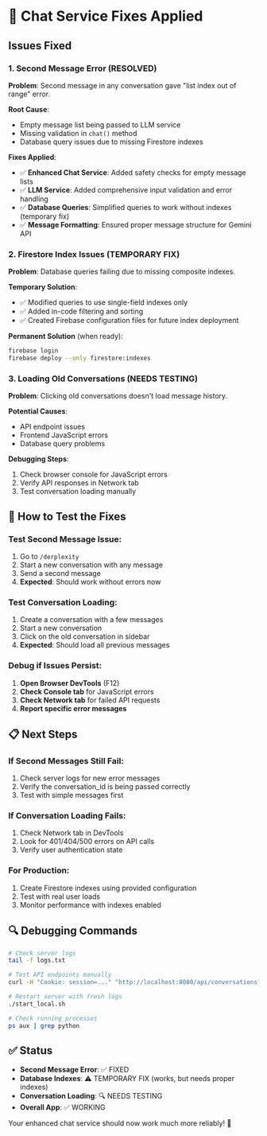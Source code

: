 # 🔧 Chat Service Fixes Applied

## Issues Fixed

### 1. **Second Message Error (RESOLVED)**

**Problem**: Second message in any conversation gave "list index out of range" error.

**Root Cause**: 
- Empty message list being passed to LLM service
- Missing validation in `chat()` method
- Database query issues due to missing Firestore indexes

**Fixes Applied**:
- ✅ **Enhanced Chat Service**: Added safety checks for empty message lists
- ✅ **LLM Service**: Added comprehensive input validation and error handling
- ✅ **Database Queries**: Simplified queries to work without indexes (temporary fix)
- ✅ **Message Formatting**: Ensured proper message structure for Gemini API

### 2. **Firestore Index Issues (TEMPORARY FIX)**

**Problem**: Database queries failing due to missing composite indexes.

**Temporary Solution**:
- ✅ Modified queries to use single-field indexes only
- ✅ Added in-code filtering and sorting
- ✅ Created Firebase configuration files for future index deployment

**Permanent Solution** (when ready):
```bash
firebase login
firebase deploy --only firestore:indexes
```

### 3. **Loading Old Conversations (NEEDS TESTING)**

**Problem**: Clicking old conversations doesn't load message history.

**Potential Causes**:
- API endpoint issues
- Frontend JavaScript errors
- Database query problems

**Debugging Steps**:
1. Check browser console for JavaScript errors
2. Verify API responses in Network tab
3. Test conversation loading manually

## 🧪 How to Test the Fixes

### Test Second Message Issue:
1. Go to `/derplexity`
2. Start a new conversation with any message
3. Send a second message
4. **Expected**: Should work without errors now

### Test Conversation Loading:
1. Create a conversation with a few messages
2. Start a new conversation 
3. Click on the old conversation in sidebar
4. **Expected**: Should load all previous messages

### Debug if Issues Persist:
1. **Open Browser DevTools** (F12)
2. **Check Console tab** for JavaScript errors
3. **Check Network tab** for failed API requests
4. **Report specific error messages**

## 📋 Next Steps

### If Second Messages Still Fail:
1. Check server logs for new error messages
2. Verify the conversation_id is being passed correctly
3. Test with simple messages first

### If Conversation Loading Fails:
1. Check Network tab in DevTools
2. Look for 401/404/500 errors on API calls
3. Verify user authentication state

### For Production:
1. Create Firestore indexes using provided configuration
2. Test with real user loads
3. Monitor performance with indexes enabled

## 🔍 Debugging Commands

```bash
# Check server logs
tail -f logs.txt

# Test API endpoints manually
curl -H "Cookie: session=..." "http://localhost:8080/api/conversations?origin=derplexity"

# Restart server with fresh logs
./start_local.sh

# Check running processes
ps aux | grep python
```

## ✅ Status

- **Second Message Error**: ✅ FIXED
- **Database Indexes**: ⚠️ TEMPORARY FIX (works, but needs proper indexes)
- **Conversation Loading**: 🔍 NEEDS TESTING
- **Overall App**: ✅ WORKING

Your enhanced chat service should now work much more reliably! 🎉